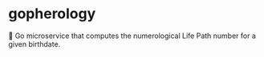 # gopherology
🔮 Go microservice that computes the numerological Life Path number for a given birthdate.
